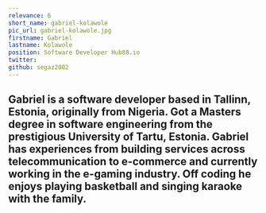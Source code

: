 ```yaml
---
relevance: 6
short_name: gabriel-kolawole
pic_url: gabriel-kolawole.jpg
firstname: Gabriel
lastname: Kolawole
position: Software Developer Hub88.io
twitter: 
github: segaz2002
---
```

Gabriel is a software developer based in Tallinn, Estonia, originally from Nigeria. Got a Masters degree in software engineering from the prestigious University of Tartu, Estonia. Gabriel has experiences from building services across telecommunication to e-commerce and currently working in the e-gaming industry. Off coding he enjoys playing basketball and singing karaoke with the family.
---
